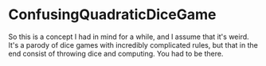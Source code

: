 # ConfusingQuadraticDiceGame
So this is a concept I had in mind for a while, and I assume that it's weird. It's a parody of dice games with incredibly complicated rules, but that in the end consist of throwing dice and computing. You had to be there.
